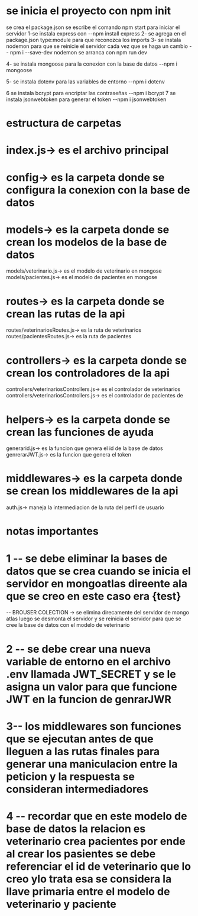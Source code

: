 # se inicia el proyecto con npm init 
se crea el package.json
se  escribe el comando npm start  para iniciar el servidor 
1-se instala express con 
--npm install express 
2- se agrega en el package.json  type:module para que reconozca los imports 
3- se instala nodemon para que se reinicie el servidor cada vez que se haga un cambio
-- npm i --save-dev nodemon 
se arranca con npm run dev

4- se instala mongoose para la conexion con la base de datos
--npm i mongoose 

5- se instala dotenv para las variables de entorno
--npm i dotenv

6 se instala bcrypt para encriptar las contraseñas
--npm i bcrypt
7 se instala jsonwebtoken para generar el token
--npm i jsonwebtoken


# estructura de carpetas

# index.js-> es el archivo principal
# config-> es la carpeta donde se configura la conexion con la base de datos 
# models-> es la carpeta donde se crean los modelos de la base de datos
models/veterinario.js-> es el modelo de veterinario en mongose 
models/pacientes.js-> es el modelo de pacientes en mongose
# routes-> es la carpeta donde se crean las rutas de la api
routes/veterinariosRoutes.js-> es la ruta de veterinarios 
routes/pacientesRoutes.js-> es la ruta de pacientes
# controllers-> es la carpeta donde se crean los controladores de la api
controllers/veterinariosControllers.js-> es el controlador de veterinarios 
controllers/veterinariosControllers.js-> es el controlador de pacientes de
# helpers-> es la carpeta donde se crean las funciones de ayuda
generarid.js-> es la funcion que genera el id de la base de datos
genrerarJWT.js-> es la funcion que genera el token 

# middlewares-> es la carpeta donde se crean los middlewares de la api
auth.js->  maneja la intermediacion de la ruta del perfil de usuario


# notas importantes

# 1 -- se debe eliminar la bases de datos que se crea cuando se inicia el servidor en mongoatlas direente ala que se creo en este caso era {test}
-- BROUSER COLECTION -> se elimina direcamente del servidor de mongo atlas
luego se desmonta el servidor y  se reinicia el servidor para que se cree la base de datos con el modelo de veterinario


# 2 -- se debe crear  una nueva variable de entorno en el archivo .env llamada  JWT_SECRET y se le asigna un valor  para que funcione  JWT en la funcion de genrarJWR

# 3-- los middlewares son funciones que se ejecutan antes de que lleguen a las rutas finales para generar una maniculacion entre la peticion y la respuesta se consideran intermediadores 

# 4 -- recordar que en este modelo de base de datos la relacion es veterinario crea pacientes por ende al crear los pasientes se debe referenciar el id de veterinario que lo creo ylo trata esa se considera la llave primaria entre el modelo de veterinario y paciente
